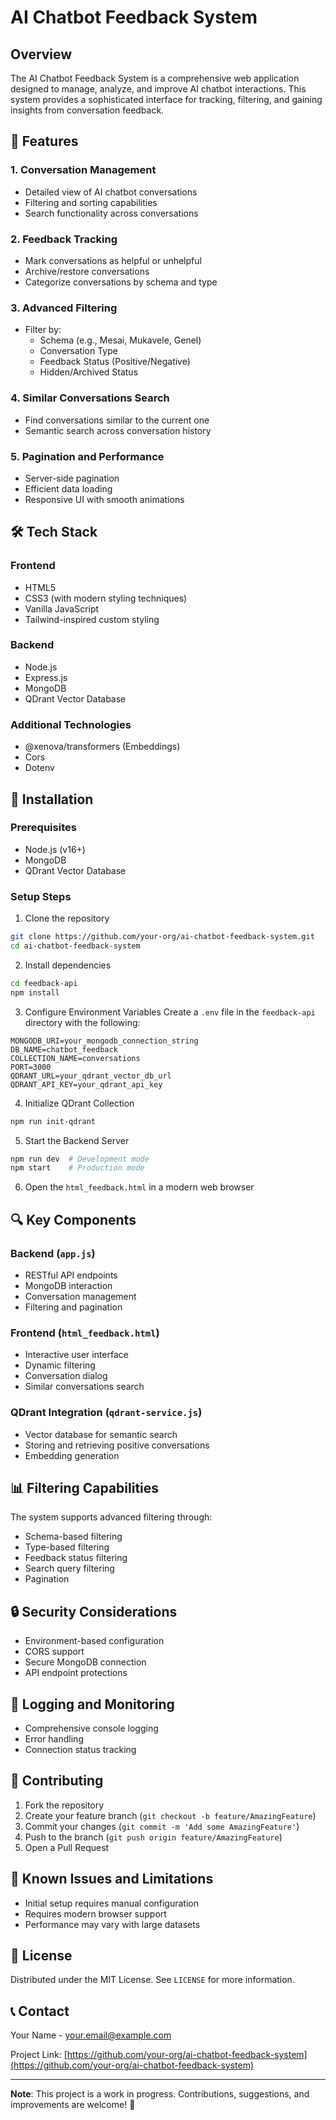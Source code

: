 # AI Chatbot Feedback System

## Overview

The AI Chatbot Feedback System is a comprehensive web application designed to manage, analyze, and improve AI chatbot interactions. This system provides a sophisticated interface for tracking, filtering, and gaining insights from conversation feedback.

## 🌟 Features

### 1. Conversation Management
- Detailed view of AI chatbot conversations
- Filtering and sorting capabilities
- Search functionality across conversations

### 2. Feedback Tracking
- Mark conversations as helpful or unhelpful
- Archive/restore conversations
- Categorize conversations by schema and type

### 3. Advanced Filtering
- Filter by:
  - Schema (e.g., Mesai, Mukavele, Genel)
  - Conversation Type
  - Feedback Status (Positive/Negative)
  - Hidden/Archived Status

### 4. Similar Conversations Search
- Find conversations similar to the current one
- Semantic search across conversation history

### 5. Pagination and Performance
- Server-side pagination
- Efficient data loading
- Responsive UI with smooth animations

## 🛠 Tech Stack

### Frontend
- HTML5
- CSS3 (with modern styling techniques)
- Vanilla JavaScript
- Tailwind-inspired custom styling

### Backend
- Node.js
- Express.js
- MongoDB
- QDrant Vector Database

### Additional Technologies
- @xenova/transformers (Embeddings)
- Cors
- Dotenv

## 🚀 Installation

### Prerequisites
- Node.js (v16+)
- MongoDB
- QDrant Vector Database

### Setup Steps

1. Clone the repository
```bash
git clone https://github.com/your-org/ai-chatbot-feedback-system.git
cd ai-chatbot-feedback-system
```

2. Install dependencies
```bash
cd feedback-api
npm install
```

3. Configure Environment Variables
Create a `.env` file in the `feedback-api` directory with the following:
```
MONGODB_URI=your_mongodb_connection_string
DB_NAME=chatbot_feedback
COLLECTION_NAME=conversations
PORT=3000
QDRANT_URL=your_qdrant_vector_db_url
QDRANT_API_KEY=your_qdrant_api_key
```

4. Initialize QDrant Collection
```bash
npm run init-qdrant
```

5. Start the Backend Server
```bash
npm run dev  # Development mode
npm start    # Production mode
```

6. Open the `html_feedback.html` in a modern web browser

## 🔍 Key Components

### Backend (`app.js`)
- RESTful API endpoints
- MongoDB interaction
- Conversation management
- Filtering and pagination

### Frontend (`html_feedback.html`)
- Interactive user interface
- Dynamic filtering
- Conversation dialog
- Similar conversations search

### QDrant Integration (`qdrant-service.js`)
- Vector database for semantic search
- Storing and retrieving positive conversations
- Embedding generation

## 📊 Filtering Capabilities

The system supports advanced filtering through:
- Schema-based filtering
- Type-based filtering
- Feedback status filtering
- Search query filtering
- Pagination

## 🔒 Security Considerations
- Environment-based configuration
- CORS support
- Secure MongoDB connection
- API endpoint protections

## 📝 Logging and Monitoring
- Comprehensive console logging
- Error handling
- Connection status tracking

## 🤝 Contributing
1. Fork the repository
2. Create your feature branch (`git checkout -b feature/AmazingFeature`)
3. Commit your changes (`git commit -m 'Add some AmazingFeature'`)
4. Push to the branch (`git push origin feature/AmazingFeature`)
5. Open a Pull Request

## 🐛 Known Issues and Limitations
- Initial setup requires manual configuration
- Requires modern browser support
- Performance may vary with large datasets

## 📄 License
Distributed under the MIT License. See `LICENSE` for more information.

## 📞 Contact
Your Name - your.email@example.com

Project Link: [https://github.com/your-org/ai-chatbot-feedback-system](https://github.com/your-org/ai-chatbot-feedback-system)

---

**Note**: This project is a work in progress. Contributions, suggestions, and improvements are welcome! 🚀
